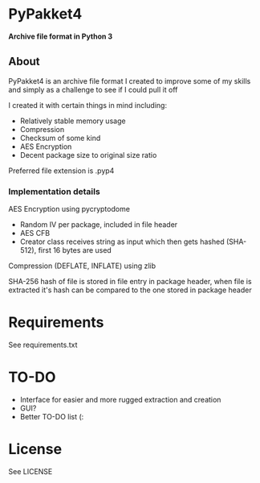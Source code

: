 # PyPakket4
**Archive file format in Python 3**

## About

PyPakket4 is an archive file format I created to improve some of my skills and simply as a challenge to see if I could pull it off

I created it with certain things in mind including:
 - Relatively stable memory usage
 - Compression
 - Checksum of some kind
 - AES Encryption
 - Decent package size to original size ratio
 
 Preferred file extension is .pyp4
 
 ### Implementation details
 
 AES Encryption using pycryptodome
  - Random IV per package, included in file header
  - AES CFB
  - Creator class receives string as input which then gets hashed (SHA-512), first 16 bytes are used
 
 Compression (DEFLATE, INFLATE) using zlib
 
 SHA-256 hash of file is stored in file entry in package header, when file is extracted it's hash can be compared to the one stored in package header
 
 # Requirements
 See requirements.txt
 
 # TO-DO
 - Interface for easier and more rugged extraction and creation
 - GUI?
 - Better TO-DO list (:
 
 # License
 See LICENSE
